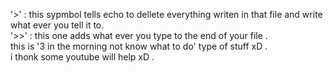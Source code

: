  '>' : this sypmbol tells echo to dellete everything writen in that file and write what ever you tell it to.  
 '>>' : this one adds what ever you type to the end of your file .  
 this is '3 in the morning not know what to do' type of stuff xD  .  
 i thonk some youtube will help xD  .  
